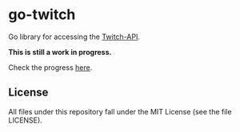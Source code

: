 # go-twitch

Go library for accessing the [Twitch-API](https://github.com/justintv/Twitch-API).

**This is still a work in progress.**

Check the progress [here](https://github.com/mrshankly/go-twitch/issues/1).

## License

All files under this repository fall under the MIT License (see the file LICENSE).
